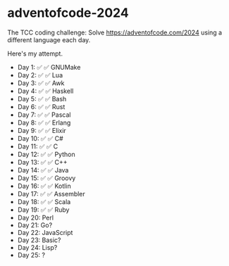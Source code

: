 # adventofcode-2024

The TCC coding challenge: Solve https://adventofcode.com/2024 using a different
language each day.

Here's my attempt.

- Day 1: ✅ ✅ GNUMake
- Day 2: ✅ ✅ Lua
- Day 3: ✅ ✅ Awk
- Day 4: ✅ ✅ Haskell
- Day 5: ✅ ✅ Bash
- Day 6: ✅ ✅ Rust
- Day 7: ✅ ✅ Pascal
- Day 8: ✅ ✅ Erlang
- Day 9: ✅ ✅ Elixir
- Day 10: ✅ ✅ C#
- Day 11: ✅ ✅ C
- Day 12: ✅ ✅ Python
- Day 13: ✅ ✅ C++
- Day 14: ✅ ✅ Java
- Day 15: ✅ ✅ Groovy
- Day 16: ✅ ✅ Kotlin
- Day 17: ✅ ✅ Assembler
- Day 18: ✅ ✅ Scala
- Day 19: ✅ ✅ Ruby
- Day 20: Perl
- Day 21: Go?
- Day 22: JavaScript
- Day 23: Basic?
- Day 24: Lisp?
- Day 25: ?
